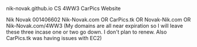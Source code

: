 nik-novak.github.io
CS 4WW3 CarPics Website


Nik Novak
001406602
Nik-Novak.com OR CarPics.tk OR Novak-Nik.com OR Nik-Novak.com/4WW3
(My domains are all near expiration so I will leave these three incase one or two go down. I don't plan to renew. Also CarPics.tk was having issues with EC2)


